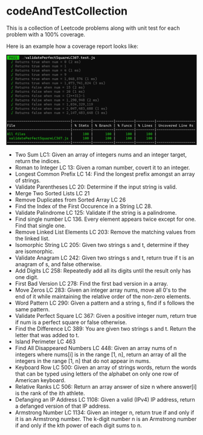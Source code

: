 # codeAndTestCollection

This is a collection of Leetcode problems along with unit test for each problem with a 100% coverage.

Here is an example how a coverage report looks like:

![Alt text](image-3.png)

- Two Sum LC1: Given an array of integers nums and an integer target, return the indices.
- Roman to Integer LC 13: Given a roman number, covert it to an integer.
- Longest Common Prefix LC 14: Find the longest prefix amongst an array of strings.
- Validate Parentheses LC 20: Determine if the input string is valid.
- Merge Two Sorted Lists LC 21
- Remove Duplicates from Sorted Array LC 26
- Find the Index of the First Occurence in a String LC 28.
- Validate Palindrome LC 125: Validate if the string is a palindrome.
- Find single number LC 136. Every element appears twice except for one. Find that single one.
- Remove Linked List Elements LC 203: Remove the matching values from the linked list.
- Isomorphic String LC 205: Given two strings s and t, determine if they are isomorphic.
- Validate Anagram LC 242: Given two strings s and t, return true if t is an anagram of s, and false otherwise. 
- Add Digits LC 258: Repeatedly add all its digits until the result only has one digit.
- First Bad Version LC 278: Find the first bad version in a array. 
- Move Zeros LC 283: Given an integer array nums, move all 0's to the end of it while maintaining the relative order of the non-zero elements.
- Word Pattern LC 290: Given a pattern and a string s, find if s follows the same pattern.
- Validate Perfect Square LC 367: Given a positive integer num, return true if num is a perfect square or false otherwise.
- Find the Difference LC 389: You are given two strings s and t. Return the letter that was added to t.
- Island Perimeter LC 463  
- Find All Disappeared Numbers LC 448: Given an array nums of n integers where nums[i] is in the range [1, n], return an array of all the integers in the range [1, n] that do not appear in nums.
- Keyboard Row LC 500: Given an array of strings words, return the words that can be typed using letters of the alphabet on only one row of American keyboard.
- Relative Ranks LC 506: Return an array answer of size n where answer[i] is the rank of the ith athlete.
- Defanging an IP Address LC 1108: Given a valid (IPv4) IP address, return a defanged version of that IP address.
- Armstrong Number LC 1134: Given an integer n, return true if and only if it is an Armstrong number. The k-digit number n is an Armstrong number if and only if the kth power of each digit sums to n.
